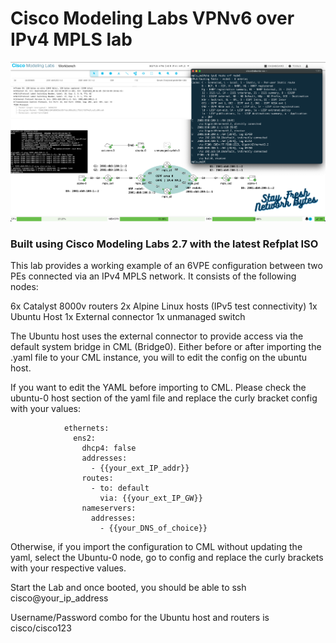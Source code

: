 # Cisco Modeling Labs VPNv6 over IPv4 MPLS lab

![alt text](./images/VPNv6_over_MPLS_IPv4.png "CML VPNv6 over IPv4 MPLS Lab" )

### Built using Cisco Modeling Labs 2.7 with the latest Refplat ISO

This lab provides a working example of an 6VPE configuration between two PEs connected via an IPv4 MPLS network.  It consists of the following nodes:

6x Catalyst 8000v routers
2x Alpine Linux hosts (IPv5 test connectivity)
1x Ubuntu Host
1x External connector
1x unmanaged switch

The Ubuntu host uses the external connector to provide access via the default system bridge in CML (Bridge0).  Either before or after importing the .yaml file to your CML instance, you will to edit the config on the ubuntu host.

If you want to edit the YAML before importing to CML.  Please check the ubuntu-0 host section of the yaml file and replace the curly bracket config with your values:

                ethernets:
                  ens2:
                    dhcp4: false
                    addresses:
                      - {{your_ext_IP_addr}}
                    routes:
                      - to: default
                        via: {{your_ext_IP_GW}}
                    nameservers:
                      addresses:
                        - {{your_DNS_of_choice}}

Otherwise, if you import the configuration to CML without updating the yaml, select the Ubuntu-0 node, go to config and replace the curly brackets with your respective values.

Start the Lab and once booted, you should be able to ssh cisco@your_ip_address

Username/Password combo for the Ubuntu host and routers is cisco/cisco123